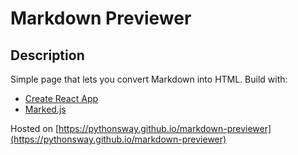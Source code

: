 # Markdown Previewer

## Description
Simple page that lets you convert Markdown into HTML.
Build with:
* [Create React App](https://github.com/facebook/create-react-app)
* [Marked.js](https://github.com/markedjs/marked)

Hosted on [https://pythonsway.github.io/markdown-previewer](https://pythonsway.github.io/markdown-previewer)